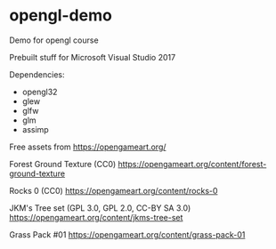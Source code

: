 # opengl-demo
Demo for opengl course

Prebuilt stuff for Microsoft Visual Studio 2017


Dependencies:
  * opengl32
  * glew
  * glfw
  * glm
  * assimp
  


Free assets from https://opengameart.org/

Forest Ground Texture (CC0)
https://opengameart.org/content/forest-ground-texture

Rocks 0 (CC0)
https://opengameart.org/content/rocks-0

JKM's Tree set (GPL 3.0, GPL 2.0, CC-BY SA 3.0)
https://opengameart.org/content/jkms-tree-set

Grass Pack #01
https://opengameart.org/content/grass-pack-01
